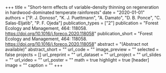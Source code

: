 +++
title = "Short-term effects of variable-density thinning on regeneration in hardwood-dominated temperate rainforests"
date = "2020-01-01"
authors = ["P. J. Donoso", "K. J. Puettmann", "A. Damato", "D. B. Ponce", "C. Salas-Eljatib", "P. F. Ojeda"]
publication_types = ["2"]
publication = "Forest Ecology and Management, 464: 118058. https://doi.org/10.1016/j.foreco.2020.118058"
publication_short = "Forest Ecology and Management, 464: 118058. https://doi.org/10.1016/j.foreco.2020.118058"
abstract = "(Abstract not available)"
abstract_short = ""
url_code = ""
image_preview = ""
selected = false
projects = []
url_preprint = ""
url_dataset = ""
url_project = ""
url_slides = ""
url_video = ""
url_poster = ""
math = true
highlight = true
[header]
image = ""
caption = ""
+++
